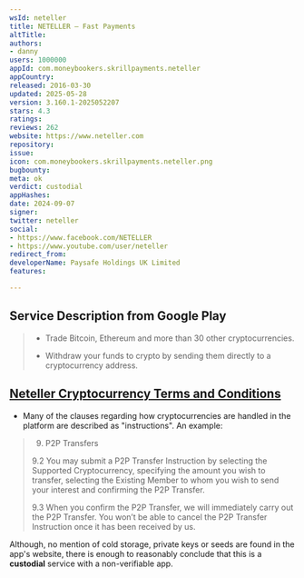 ```yaml
---
wsId: neteller
title: NETELLER – Fast Payments
altTitle: 
authors:
- danny
users: 1000000
appId: com.moneybookers.skrillpayments.neteller
appCountry: 
released: 2016-03-30
updated: 2025-05-28
version: 3.160.1-2025052207
stars: 4.3
ratings: 
reviews: 262
website: https://www.neteller.com
repository: 
issue: 
icon: com.moneybookers.skrillpayments.neteller.png
bugbounty: 
meta: ok
verdict: custodial
appHashes: 
date: 2024-09-07
signer: 
twitter: neteller
social:
- https://www.facebook.com/NETELLER
- https://www.youtube.com/user/neteller
redirect_from: 
developerName: Paysafe Holdings UK Limited
features: 

---
```


## Service Description from Google Play

> - Trade Bitcoin, Ethereum and more than 30 other cryptocurrencies.
>
> - Withdraw your funds to crypto by sending them directly to a cryptocurrency address.

## [Neteller Cryptocurrency Terms and Conditions](https://www.neteller.com/en/policies-terms/cryptocurrency-terms-of-use/)

- Many of the clauses regarding how cryptocurrencies are handled in the platform are described as "instructions". An example:

> 9. P2P Transfers
> 
> 9.2 You may submit a P2P Transfer Instruction by selecting the Supported Cryptocurrency, specifying the amount you wish to transfer, selecting the Existing Member to whom you wish to send your interest and confirming the P2P Transfer.
>
> 9.3 When you confirm the P2P Transfer, we will immediately carry out the P2P Transfer. You won’t be able to cancel the P2P Transfer Instruction once it has been received by us.

Although, no mention of cold storage, private keys or seeds are found in the app's website, there is enough to reasonably conclude that this is a **custodial** service with a non-verifiable app.
